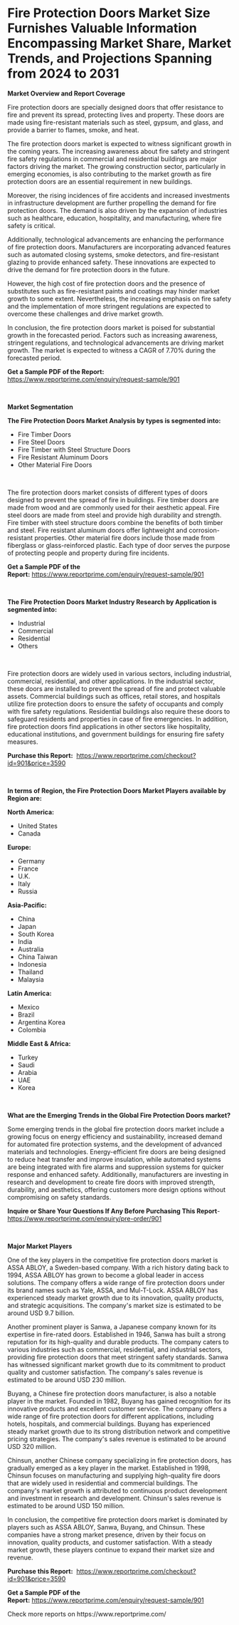 <p><h1>Fire Protection Doors Market Size Furnishes Valuable Information Encompassing Market Share, Market Trends, and Projections Spanning from 2024 to 2031</h1></p><p><strong>Market Overview and Report Coverage</strong></p>
<p><p>Fire protection doors are specially designed doors that offer resistance to fire and prevent its spread, protecting lives and property. These doors are made using fire-resistant materials such as steel, gypsum, and glass, and provide a barrier to flames, smoke, and heat.</p><p>The fire protection doors market is expected to witness significant growth in the coming years. The increasing awareness about fire safety and stringent fire safety regulations in commercial and residential buildings are major factors driving the market. The growing construction sector, particularly in emerging economies, is also contributing to the market growth as fire protection doors are an essential requirement in new buildings.</p><p>Moreover, the rising incidences of fire accidents and increased investments in infrastructure development are further propelling the demand for fire protection doors. The demand is also driven by the expansion of industries such as healthcare, education, hospitality, and manufacturing, where fire safety is critical.</p><p>Additionally, technological advancements are enhancing the performance of fire protection doors. Manufacturers are incorporating advanced features such as automated closing systems, smoke detectors, and fire-resistant glazing to provide enhanced safety. These innovations are expected to drive the demand for fire protection doors in the future.</p><p>However, the high cost of fire protection doors and the presence of substitutes such as fire-resistant paints and coatings may hinder market growth to some extent. Nevertheless, the increasing emphasis on fire safety and the implementation of more stringent regulations are expected to overcome these challenges and drive market growth.</p><p>In conclusion, the fire protection doors market is poised for substantial growth in the forecasted period. Factors such as increasing awareness, stringent regulations, and technological advancements are driving market growth. The market is expected to witness a CAGR of 7.70% during the forecasted period.</p></p>
<p><strong>Get a Sample PDF of the Report:</strong> <a href="https://www.reportprime.com/enquiry/request-sample/901">https://www.reportprime.com/enquiry/request-sample/901</a></p>
<p>&nbsp;</p>
<p><strong>Market Segmentation</strong></p>
<p><strong>The Fire Protection Doors Market Analysis by types is segmented into:</strong></p>
<p><ul><li>Fire Timber Doors</li><li>Fire Steel Doors</li><li>Fire Timber with Steel Structure Doors</li><li>Fire Resistant Aluminum Doors</li><li>Other Material Fire Doors</li></ul></p>
<p>&nbsp;</p>
<p><p>The fire protection doors market consists of different types of doors designed to prevent the spread of fire in buildings. Fire timber doors are made from wood and are commonly used for their aesthetic appeal. Fire steel doors are made from steel and provide high durability and strength. Fire timber with steel structure doors combine the benefits of both timber and steel. Fire resistant aluminum doors offer lightweight and corrosion-resistant properties. Other material fire doors include those made from fiberglass or glass-reinforced plastic. Each type of door serves the purpose of protecting people and property during fire incidents.</p></p>
<p><strong>Get a Sample PDF of the Report:</strong>&nbsp;<a href="https://www.reportprime.com/enquiry/request-sample/901">https://www.reportprime.com/enquiry/request-sample/901</a></p>
<p>&nbsp;</p>
<p><strong>The Fire Protection Doors Market Industry Research by Application is segmented into:</strong></p>
<p><ul><li>Industrial</li><li>Commercial</li><li>Residential</li><li>Others</li></ul></p>
<p>&nbsp;</p>
<p><p>Fire protection doors are widely used in various sectors, including industrial, commercial, residential, and other applications. In the industrial sector, these doors are installed to prevent the spread of fire and protect valuable assets. Commercial buildings such as offices, retail stores, and hospitals utilize fire protection doors to ensure the safety of occupants and comply with fire safety regulations. Residential buildings also require these doors to safeguard residents and properties in case of fire emergencies. In addition, fire protection doors find applications in other sectors like hospitality, educational institutions, and government buildings for ensuring fire safety measures.</p></p>
<p><strong>Purchase this Report:</strong>&nbsp; <a href="https://www.reportprime.com/checkout?id=901&price=3590">https://www.reportprime.com/checkout?id=901&price=3590</a></p>
<p>&nbsp;</p>
<p><strong>In terms of Region, the Fire Protection Doors Market Players available by Region are:</strong></p>
<p>
    <p> <strong> North America: </strong>
        <ul>
            <li>United States</li>
            <li>Canada</li>
        </ul>
        </p> 
    <p> <strong> Europe: </strong>
        <ul>
            <li>Germany</li>
            <li>France</li>
            <li>U.K.</li>
            <li>Italy</li>
            <li>Russia</li>
        </ul>
        </p> 
    <p> <strong> Asia-Pacific: </strong>
        <ul>
            <li>China</li>
            <li>Japan</li>
            <li>South Korea</li>
            <li>India</li>
            <li>Australia</li>
            <li>China Taiwan</li>
            <li>Indonesia</li>
            <li>Thailand</li>
            <li>Malaysia</li>
        </ul>
        </p> 
    <p> <strong> Latin America: </strong>
        <ul>
            <li>Mexico</li>
            <li>Brazil</li>
            <li>Argentina Korea</li>
            <li>Colombia</li>
        </ul>
        </p> 
    <p> <strong> Middle East & Africa: </strong>
        <ul>
            <li>Turkey</li>
            <li>Saudi</li>
            <li>Arabia</li>
            <li>UAE</li>
            <li>Korea</li>
        </ul>
    </p>
    </p>
<p>&nbsp;</p>
<p><strong>What are the Emerging Trends in the Global Fire Protection Doors market?</strong></p>
<p><p>Some emerging trends in the global fire protection doors market include a growing focus on energy efficiency and sustainability, increased demand for automated fire protection systems, and the development of advanced materials and technologies. Energy-efficient fire doors are being designed to reduce heat transfer and improve insulation, while automated systems are being integrated with fire alarms and suppression systems for quicker response and enhanced safety. Additionally, manufacturers are investing in research and development to create fire doors with improved strength, durability, and aesthetics, offering customers more design options without compromising on safety standards.</p></p>
<p><strong>Inquire or Share Your Questions If Any Before Purchasing This Report</strong>- <a href="https://www.reportprime.com/enquiry/pre-order/901">https://www.reportprime.com/enquiry/pre-order/901</a></p>
<p>&nbsp;</p>
<p><strong>Major Market Players</strong></p>
<p><p>One of the key players in the competitive fire protection doors market is ASSA ABLOY, a Sweden-based company. With a rich history dating back to 1994, ASSA ABLOY has grown to become a global leader in access solutions. The company offers a wide range of fire protection doors under its brand names such as Yale, ASSA, and Mul-T-Lock. ASSA ABLOY has experienced steady market growth due to its innovation, quality products, and strategic acquisitions. The company's market size is estimated to be around USD 9.7 billion.</p><p>Another prominent player is Sanwa, a Japanese company known for its expertise in fire-rated doors. Established in 1946, Sanwa has built a strong reputation for its high-quality and durable products. The company caters to various industries such as commercial, residential, and industrial sectors, providing fire protection doors that meet stringent safety standards. Sanwa has witnessed significant market growth due to its commitment to product quality and customer satisfaction. The company's sales revenue is estimated to be around USD 230 million.</p><p>Buyang, a Chinese fire protection doors manufacturer, is also a notable player in the market. Founded in 1982, Buyang has gained recognition for its innovative products and excellent customer service. The company offers a wide range of fire protection doors for different applications, including hotels, hospitals, and commercial buildings. Buyang has experienced steady market growth due to its strong distribution network and competitive pricing strategies. The company's sales revenue is estimated to be around USD 320 million.</p><p>Chinsun, another Chinese company specializing in fire protection doors, has gradually emerged as a key player in the market. Established in 1998, Chinsun focuses on manufacturing and supplying high-quality fire doors that are widely used in residential and commercial buildings. The company's market growth is attributed to continuous product development and investment in research and development. Chinsun's sales revenue is estimated to be around USD 150 million.</p><p>In conclusion, the competitive fire protection doors market is dominated by players such as ASSA ABLOY, Sanwa, Buyang, and Chinsun. These companies have a strong market presence, driven by their focus on innovation, quality products, and customer satisfaction. With a steady market growth, these players continue to expand their market size and revenue.</p></p>
<p><strong>Purchase this Report:</strong>&nbsp;&nbsp;<a href="https://www.reportprime.com/checkout?id=901&price=3590">https://www.reportprime.com/checkout?id=901&price=3590</a></p>
<p></p>
<p><strong>Get a Sample PDF of the Report:</strong>&nbsp;<a href="https://www.reportprime.com/enquiry/request-sample/901">https://www.reportprime.com/enquiry/request-sample/901</a></p>
<p>Check more reports on https://www.reportprime.com/</p>
